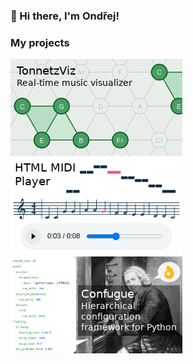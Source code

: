 ### 👋 Hi there, I'm Ondřej!

### My projects

[![TonnetzViz](img/tonnetz-viz.png)](https://github.com/cifkao/tonnetz-viz)[![HTML MIDI Player](img/html-midi-player.png)](https://github.com/cifkao/html-midi-player)[![Confugue](img/confugue.png)](https://github.com/cifkao/confugue)

<!--
**cifkao/cifkao** is a ✨ _special_ ✨ repository because its `README.md` (this file) appears on your GitHub profile.

Here are some ideas to get you started:

- 🔭 I’m currently working on ...
- 🌱 I’m currently learning ...
- 👯 I’m looking to collaborate on ...
- 🤔 I’m looking for help with ...
- 💬 Ask me about ...
- 📫 How to reach me: ...
- 😄 Pronouns: ...
- ⚡ Fun fact: ...

![Ondrej's github stats](https://github-readme-stats.vercel.app/api?username=cifkao&show_icons=true)

-->
